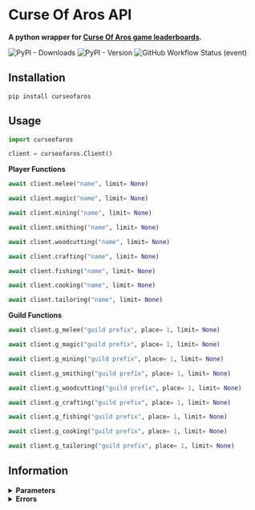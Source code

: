 # Curse Of Aros API
**A python wrapper for [Curse Of Aros game leaderboards](https://www.curseofaros.com).**

![PyPI - Downloads](https://img.shields.io/pypi/dw/curseofaros?color=g&label=Downloads&logo=pypi&style=for-the-badge)
![PyPI - Version](https://img.shields.io/pypi/v/curseofaros?style=for-the-badge)
![GitHub Workflow Status (event)](https://img.shields.io/github/workflow/status/Blank-c/Curse-Of-Aros-API/Upload%20Python%20Package?style=for-the-badge)


## Installation
```
pip install curseofaros
```

## Usage
```python
import curseofaros

client = curseofaros.Client()
```


**Player Functions**
```python
await client.melee("name", limit= None)

await client.magic("name", limit= None)

await client.mining("name", limit= None)

await client.smithing("name", limit= None)

await client.woodcutting("name", limit= None)

await client.crafting("name", limit= None)

await client.fishing("name", limit= None)

await client.cooking("name", limit= None)

await client.tailoring("name", limit= None)
```


**Guild Functions**
```python
await client.g_melee("guild prefix", place= 1, limit= None)

await client.g_magic("guild prefix", place= 1, limit= None)

await client.g_mining("guild prefix", place= 1, limit= None)

await client.g_smithing("guild prefix", place= 1, limit= None)

await client.g_woodcutting("guild prefix", place= 1, limit= None)

await client.g_crafting("guild prefix", place= 1, limit= None)

await client.g_fishing("guild prefix", place= 1, limit= None)

await client.g_cooking("guild prefix", place= 1, limit= None)

await client.g_tailoring("guild prefix", place= 1, limit= None)
```

## Information
<details>
<summary><b>Parameters</b></summary><br>
<b>place (Int)</b> - Shows the <i>nth</i> result of the search.<br><b>limit (None or Int)</b> - Limits your search to the given number of pages <i>(first page is 0)</i>.<br>
</details>

<details>
<summary><b>Errors</b></summary><br>
<b>NotFound</b> - Raised when the search fails (when <i>limit</i> is reached or searched term is not found).
</details>

